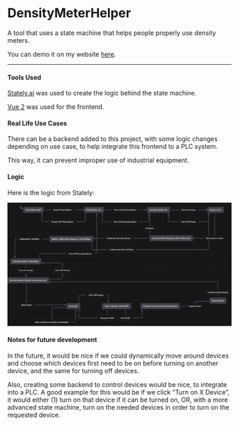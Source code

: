 # DensityMeterHelper
A tool that uses a state machine that helps people properly use density meters.

You can demo it on my website [here](https://jaked.co/demo).

---

#### Tools Used

[Stately.ai](https://stately.ai) was used to create the logic behind the 
state machine.

[Vue 2](https://v2.vuejs.org/v2/guide/) was used for the frontend.

#### Real Life Use Cases

There can be a backend added to this project, with some logic changes 
depending on use case, to help integrate this frontend to a PLC system.

This way, it can prevent improper use of industrial equipment.

#### Logic

Here is the logic from Stately:

![Logic Screenshot](./logic.png)


#### Notes for future development

In the future, it would be nice if we could dynamically move around devices and choose which devices first need to be on before turning on another device, and the same for turning off devices.

Also, creating some backend to control devices would be nice, to integrate into a PLC. A good example for this would be if we click "Turn on X Device", it would either (1) turn on that device if it can be turned on, OR, with a more advanced state machine, turn on the needed devices in order to turn on the requested device.